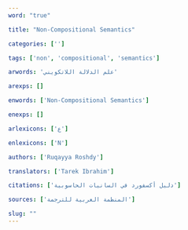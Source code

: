 ```yaml
---
word: "true"

title: "Non-Compositional Semantics"

categories: ['']

tags: ['non', 'compositional', 'semantics']

arwords: 'علم الدلالة اللاتكويني'

arexps: []

enwords: ['Non-Compositional Semantics']

enexps: []

arlexicons: ['ع']

enlexicons: ['N']

authors: ['Ruqayya Roshdy']

translators: ['Tarek Ibrahim']

citations: ['دليل أكسفورد في السانيات الحاسوبية']

sources: ['المنظمة العربية للترجمة']

slug: ""
---
```


